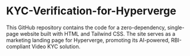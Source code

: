 # KYC-Verification-for-Hyperverge
This GitHub repository contains the code for a zero-dependency, single-page website built with HTML and Tailwind CSS. The site serves as a marketing landing page for Hyperverge, promoting its AI-powered, RBI-compliant Video KYC solution.
  <!-- ==========================================================
    CONTENT PLAN (text-only) — For SEO & alignment
    ----------------------------------------------------------
    HOMEPAGE (/)
    H1: The Future of Secure and Seamless Customer Onboarding is Here: Video KYC by Hyperverge
    Sub: Onboard customers in minutes... RBI-compliant, AI-powered...
    CTAs: Request a Demo (primary), Learn More (secondary)
    Why Choose: Security & Compliance | Efficiency & Cost Reduction | Customer Experience
    Trust: Client logos, badges, testimonial snippet
    Final CTA: Get Started Today

    HOW IT WORKS (/how-it-works)
    H1: Our Simple 4-Step Video KYC Process
    Steps: Pre-qualification | Smart Queuing | The Video Call | Post-call Analytics

    FEATURES (/features)
    H1: Powered by Cutting-Edge Technology
    Columns: AI & ML (Liveness, Face Match~99%, OCR), Seamless Integration (APIs/SDKs, uptime, support)
    Trust Signals: Compliance badges, testimonials, client logos

    INDUSTRIES (/industries)
    H1: Built for Regulated Industries
    Banking | Fintech & NBFC (tailored benefit copy)

    ABOUT US (/about-us)
    Mission/vision paragraph focused on trust, speed, compliance at scale.

    RESOURCES (/resources)
    Webinar embed, case study PDF, blog post cards

    CONTACT (/contact)
    Form fields: Name, Company, Email, Phone, Industry, Message

    REQUEST DEMO (/request-demo)
    Expanded lead form with Preferred Time and SLA promise

    SEO KEYWORDS (sprinkled naturally):
    video kyc, rbi compliant kyc, kyc compliance, ai kyc, liveness detection, face match, fintech onboarding, digital onboarding, fraud detection, ekyc, kyc solution for banks
  =========================================================== -->

  <!-- ==========================================================
    IMAGE SUGGESTIONS / PROMPTS
    ----------------------------------------------------------
    Hero: "Professional agent on a video call with a smiling customer; subtle overlay of shield/lock/dataflow icons; modern office; shallow depth of field"
    Tech/AI: "Abstract neural network lines forming a shield; dark navy background with electric blue accents"
    Compliance: "Minimal badge icons for RBI/ISO/DPDP on clean light background"
    Industries: "Bank branch UI, mobile banking app screens; fintech office team collaborating"
    Avoid generic stock; aim for aspirational, tech-forward visuals.
  =========================================================== -->

  <!-- ==========================================================
    DEPLOYMENT & MANAGEMENT NOTES
    ----------------------------------------------------------
    • This file is a zero-dependency SPA using Tailwind CDN. For production:
      1) Move to a framework (Next.js/Vite) or precompile Tailwind for performance.
      2) Replace CDN with compiled CSS (Purged) to keep CSS <10KB.
      3) Add <link rel="canonical"> per route if using SSR; otherwise keep SPA and map hashes.
      4) Wire forms to a backend: POST /api/lead (Node, Python, or serverless). Validate server-side and send email to sales.
      5) Add security headers (CSP, X-Frame-Options), serve over HTTPS.
      6) Add Google Analytics (gtag) in <head> and track key events (CTA clicks, form submits).
      7) Replace webinar iframe src with your YouTube URL; upload case study PDFs and link.
      8) Configure sitemap.xml and robots.txt. Add OpenGraph/Twitter meta tags.

    • Quick hosting:
      - GitHub Pages / Netlify / Vercel: drop this index.html in a repo and deploy.
      - For hash routes, no server rewrites needed. If you migrate to clean paths, add rewrite rules.
  =========================================================== -->
